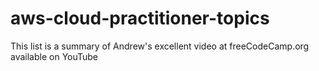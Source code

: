 # aws-cloud-practitioner-topics
This list is a summary of Andrew's excellent video at freeCodeCamp.org available on YouTube
